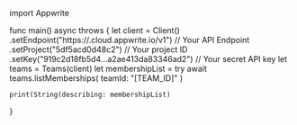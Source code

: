 import Appwrite

func main() async throws {
    let client = Client()
      .setEndpoint("https://<REGION>.cloud.appwrite.io/v1") // Your API Endpoint
      .setProject("5df5acd0d48c2") // Your project ID
      .setKey("919c2d18fb5d4...a2ae413da83346ad2") // Your secret API key
    let teams = Teams(client)
    let membershipList = try await teams.listMemberships(
        teamId: "[TEAM_ID]"
    )

    print(String(describing: membershipList)
}
